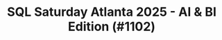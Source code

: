 ---
layout: event
title: "SQL Saturday Atlanta 2025 - AI & BI Edition (#1102)"
subtitle: ""
tags: ["Atlanta", "Georgia", "USA", "physical", "2025", "North America", "BI"]
thumb: /assets/img/logos/Just_icon_Color_small.png
comments: false
data: SQLSat1102
---
